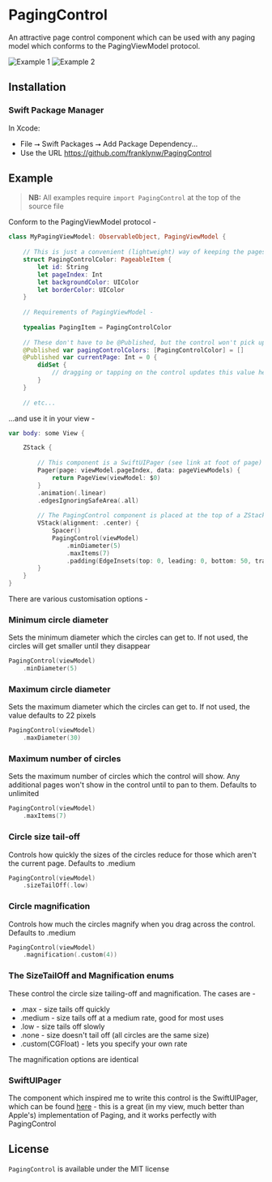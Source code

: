 # PagingControl

An attractive page control component which can be used with any paging model which conforms to the PagingViewModel protocol.

<img src="Resources//Example1.png" alt="Example 1"/> <img src="Resources//Example2.png" alt="Example 2"/>

## Installation

### Swift Package Manager

In Xcode:
* File ⭢ Swift Packages ⭢ Add Package Dependency...
* Use the URL https://github.com/franklynw/PagingControl


## Example

> **NB:** All examples require `import PagingControl` at the top of the source file

Conform to the PagingViewModel protocol -

```swift
class MyPagingViewModel: ObservableObject, PagingViewModel {
    
    // This is just a convenient (lightweight) way of keeping the pages for the control
    struct PagingControlColor: PageableItem {
        let id: String
        let pageIndex: Int
        let backgroundColor: UIColor
        let borderColor: UIColor
    }
    
    // Requirements of PagingViewModel -
    
    typealias PagingItem = PagingControlColor
    
    // These don't have to be @Published, but the control won't pick up on changes if they're not
    @Published var pagingControlColors: [PagingControlColor] = []
    @Published var currentPage: Int = 0 {
        didSet {
            // dragging or tapping on the control updates this value here - do page changing stuff
        }
    }
    
    // etc...
```

...and use it in your view -

```swift
var body: some View {

    ZStack {
    
        // This component is a SwiftUIPager (see link at foot of page) but you could easily make your own
        Pager(page: viewModel.pageIndex, data: pageViewModels) {
            return PageView(viewModel: $0)
        }
        .animation(.linear)
        .edgesIgnoringSafeArea(.all)
    
        // The PagingControl component is placed at the top of a ZStack, usually quite close to the foot of the screen
        VStack(alignment: .center) {
            Spacer()
            PagingControl(viewModel)
                .minDiameter(5)
                .maxItems(7)
                .padding(EdgeInsets(top: 0, leading: 0, bottom: 50, trailing: 0))
        }
    }
}
```

There are various customisation options -

### Minimum circle diameter

Sets the minimum diameter which the circles can get to. If not used, the circles will get smaller until they disappear

```swift
PagingControl(viewModel)
    .minDiameter(5)
```

### Maximum circle diameter

Sets the maximum diameter which the circles can get to. If not used, the value defaults to 22 pixels

```swift
PagingControl(viewModel)
    .maxDiameter(30)
```

### Maximum number of circles

Sets the maximum number of circles which the control will show. Any additional pages won't show in the control until to pan to them. Defaults to unlimited

```swift
PagingControl(viewModel)
    .maxItems(7)
```

### Circle size tail-off

Controls how quickly the sizes of the circles reduce for those which aren't the current page. Defaults to .medium

```swift
PagingControl(viewModel)
    .sizeTailOff(.low)
```

### Circle magnification

Controls how much the circles magnify when you drag across the control. Defaults to .medium

```swift
PagingControl(viewModel)
    .magnification(.custom(4))
```

### The SizeTailOff and Magnification enums

These control the circle size tailing-off and magnification. The cases are -

* .max                            - size tails off quickly
* .medium                      - size tails off at a medium rate, good for most uses
* .low                             - size tails off slowly
* .none                           - size doesn't tail off (all circles are the same size)
* .custom(CGFloat)        - lets you specify your own rate

The magnification options are identical


### SwiftUIPager

The component which inspired me to write this control is the SwiftUIPager, which can be found [here](https://github.com/fermoya/SwiftUIPager) - this is a great (in my view, much better than Apple's) implementation of Paging, and it works perfectly with PagingControl


## License  

`PagingControl` is available under the MIT license
